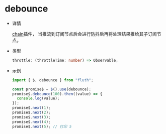 # debounce

- 详情

  [chain](/cn/guide/plugin.html#chain-插件)插件， 当推流到订阅节点后会进行防抖后再将处理结果推给其子订阅节点。

- 类型

  ```typescript
  throttle: (throttleTime: number) => Observable;
  ```

- 示例

  ```typescript
  import { $, debounce } from "fluth";

  const promise$ = $().use(debounce);
  promise$.debounce(100).then((value) => {
    console.log(value);
  });
  promise$.next(1);
  promise$.next(2);
  promise$.next(3);
  promise$.next(4);
  promise$.next(5); // 打印 5
  ```

